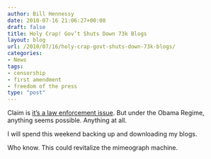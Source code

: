 ```yaml
---
author: Bill Hennessy
date: 2010-07-16 21:06:27+00:00
draft: false
title: Holy Crap! Gov’t Shuts Down 73k Blogs
layout: blog
url: /2010/07/16/holy-crap-govt-shuts-down-73k-blogs/
categories:
- News
tags:
- censorship
- first amendment
- freedom of the press
type: "post"
---
```


Claim is [it’s a law enforcement issue](https://mypetjawa.mu.nu/archives/203321.php). But under the Obama Regime, anything seems possible. Anything at all.

 

I will spend this weekend backing up and downloading my blogs.

 

Who know. This could revitalize the mimeograph machine. 
